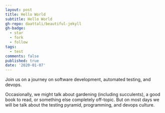 ```yaml
---
layout: post
title: Hello World
subtitle: Hello World
gh-repo: daattali/beautiful-jekyll
gh-badge:
  - star
  - fork
  - follow
tags:
  - test
comments: false
published: true
date: '2020-01-07'
---
```


Join us on a journey on software development, automated testing, and devops. 

Occasionally, we might talk about gardening (including succulents), a good book to read, or something else completely off-topic. But on most days we will be talk about the testing pyramid, programming, and devops culture.
